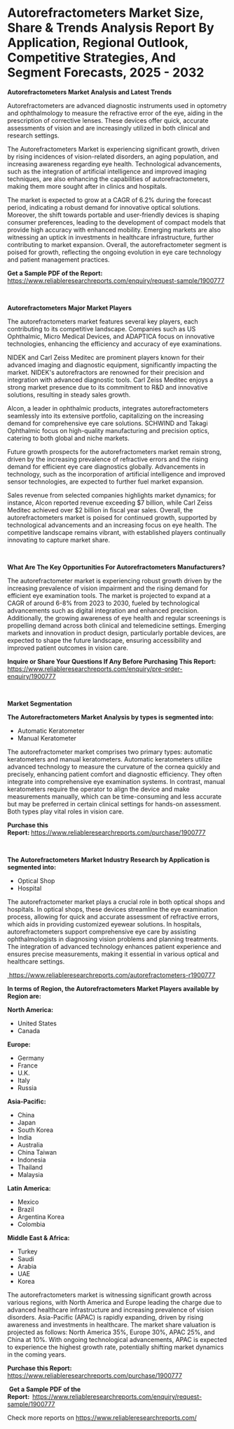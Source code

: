 <p><h1>Autorefractometers Market Size, Share & Trends Analysis Report By Application, Regional Outlook, Competitive Strategies, And Segment Forecasts, 2025 - 2032</h1></p><p><strong>Autorefractometers Market Analysis and Latest Trends</strong></p>
<p><p>Autorefractometers are advanced diagnostic instruments used in optometry and ophthalmology to measure the refractive error of the eye, aiding in the prescription of corrective lenses. These devices offer quick, accurate assessments of vision and are increasingly utilized in both clinical and research settings.</p><p>The Autorefractometers Market is experiencing significant growth, driven by rising incidences of vision-related disorders, an aging population, and increasing awareness regarding eye health. Technological advancements, such as the integration of artificial intelligence and improved imaging techniques, are also enhancing the capabilities of autorefractometers, making them more sought after in clinics and hospitals.</p><p>The market is expected to grow at a CAGR of 6.2% during the forecast period, indicating a robust demand for innovative optical solutions. Moreover, the shift towards portable and user-friendly devices is shaping consumer preferences, leading to the development of compact models that provide high accuracy with enhanced mobility. Emerging markets are also witnessing an uptick in investments in healthcare infrastructure, further contributing to market expansion. Overall, the autorefractometer segment is poised for growth, reflecting the ongoing evolution in eye care technology and patient management practices.</p></p>
<p><strong>Get a Sample PDF of the Report:&nbsp;</strong> <a href="https://www.reliableresearchreports.com/enquiry/request-sample/1900777?utm_campaign=2665&utm_medium=2&utm_source=Github&utm_content=ia&utm_term=04032025&utm_id=autorefractometers">https://www.reliableresearchreports.com/enquiry/request-sample/1900777</a></p>
<p>&nbsp;</p>
<p><strong>Autorefractometers Major Market Players</strong></p>
<p><p>The autorefractometers market features several key players, each contributing to its competitive landscape. Companies such as US Ophthalmic, Micro Medical Devices, and ADAPTICA focus on innovative technologies, enhancing the efficiency and accuracy of eye examinations. </p><p>NIDEK and Carl Zeiss Meditec are prominent players known for their advanced imaging and diagnostic equipment, significantly impacting the market. NIDEK's autorefractors are renowned for their precision and integration with advanced diagnostic tools. Carl Zeiss Meditec enjoys a strong market presence due to its commitment to R&D and innovative solutions, resulting in steady sales growth.</p><p>Alcon, a leader in ophthalmic products, integrates autorefractometers seamlessly into its extensive portfolio, capitalizing on the increasing demand for comprehensive eye care solutions. SCHWIND and Takagi Ophthalmic focus on high-quality manufacturing and precision optics, catering to both global and niche markets.</p><p>Future growth prospects for the autorefractometers market remain strong, driven by the increasing prevalence of refractive errors and the rising demand for efficient eye care diagnostics globally. Advancements in technology, such as the incorporation of artificial intelligence and improved sensor technologies, are expected to further fuel market expansion.</p><p>Sales revenue from selected companies highlights market dynamics; for instance, Alcon reported revenue exceeding $7 billion, while Carl Zeiss Meditec achieved over $2 billion in fiscal year sales. Overall, the autorefractometers market is poised for continued growth, supported by technological advancements and an increasing focus on eye health. The competitive landscape remains vibrant, with established players continually innovating to capture market share.</p></p>
<p>&nbsp;</p>
<p><strong>What Are The Key Opportunities For Autorefractometers Manufacturers?</strong></p>
<p><p>The autorefractometer market is experiencing robust growth driven by the increasing prevalence of vision impairment and the rising demand for efficient eye examination tools. The market is projected to expand at a CAGR of around 6-8% from 2023 to 2030, fueled by technological advancements such as digital integration and enhanced precision. Additionally, the growing awareness of eye health and regular screenings is propelling demand across both clinical and telemedicine settings. Emerging markets and innovation in product design, particularly portable devices, are expected to shape the future landscape, ensuring accessibility and improved patient outcomes in vision care.</p></p>
<p><strong>Inquire or Share Your Questions If Any Before Purchasing This Report:</strong> <a href="https://www.reliableresearchreports.com/enquiry/pre-order-enquiry/1900777?utm_campaign=2665&utm_medium=2&utm_source=Github&utm_content=ia&utm_term=04032025&utm_id=autorefractometers">https://www.reliableresearchreports.com/enquiry/pre-order-enquiry/1900777</a></p>
<p>&nbsp;</p>
<p><strong>Market Segmentation</strong></p>
<p><strong>The Autorefractometers Market Analysis by types is segmented into:</strong></p>
<p><ul><li>Automatic Keratometer</li><li>Manual Keratometer</li></ul></p>
<p><p>The autorefractometer market comprises two primary types: automatic keratometers and manual keratometers. Automatic keratometers utilize advanced technology to measure the curvature of the cornea quickly and precisely, enhancing patient comfort and diagnostic efficiency. They often integrate into comprehensive eye examination systems. In contrast, manual keratometers require the operator to align the device and make measurements manually, which can be time-consuming and less accurate but may be preferred in certain clinical settings for hands-on assessment. Both types play vital roles in vision care.</p></p>
<p><strong>Purchase this Report:&nbsp;</strong><a href="https://www.reliableresearchreports.com/purchase/1900777?utm_campaign=2665&utm_medium=2&utm_source=Github&utm_content=ia&utm_term=04032025&utm_id=autorefractometers">https://www.reliableresearchreports.com/purchase/1900777</a></p>
<p>&nbsp;</p>
<p><strong>The Autorefractometers Market Industry Research by Application is segmented into:</strong></p>
<p><ul><li>Optical Shop</li><li>Hospital</li></ul></p>
<p><p>The autorefractometer market plays a crucial role in both optical shops and hospitals. In optical shops, these devices streamline the eye examination process, allowing for quick and accurate assessment of refractive errors, which aids in providing customized eyewear solutions. In hospitals, autorefractometers support comprehensive eye care by assisting ophthalmologists in diagnosing vision problems and planning treatments. The integration of advanced technology enhances patient experience and ensures precise measurements, making it essential in various optical and healthcare settings.</p></p>
<p><a href="https://www.reliableresearchreports.com/autorefractometers-r1900777?utm_campaign=2665&utm_medium=2&utm_source=Github&utm_content=ia&utm_term=04032025&utm_id=autorefractometers">&nbsp;https://www.reliableresearchreports.com/autorefractometers-r1900777</a></p>
<p><strong>In terms of Region, the Autorefractometers Market Players available by Region are:</strong></p>
<p>
    <p> <strong> North America: </strong>
        <ul>
            <li>United States</li>
            <li>Canada</li>
        </ul>
        </p> 
    <p> <strong> Europe: </strong>
        <ul>
            <li>Germany</li>
            <li>France</li>
            <li>U.K.</li>
            <li>Italy</li>
            <li>Russia</li>
        </ul>
        </p> 
    <p> <strong> Asia-Pacific: </strong>
        <ul>
            <li>China</li>
            <li>Japan</li>
            <li>South Korea</li>
            <li>India</li>
            <li>Australia</li>
            <li>China Taiwan</li>
            <li>Indonesia</li>
            <li>Thailand</li>
            <li>Malaysia</li>
        </ul>
        </p> 
    <p> <strong> Latin America: </strong>
        <ul>
            <li>Mexico</li>
            <li>Brazil</li>
            <li>Argentina Korea</li>
            <li>Colombia</li>
        </ul>
        </p> 
    <p> <strong> Middle East & Africa: </strong>
        <ul>
            <li>Turkey</li>
            <li>Saudi</li>
            <li>Arabia</li>
            <li>UAE</li>
            <li>Korea</li>
        </ul>
    </p>
    </p>
<p><p>The autorefractometers market is witnessing significant growth across various regions, with North America and Europe leading the charge due to advanced healthcare infrastructure and increasing prevalence of vision disorders. Asia-Pacific (APAC) is rapidly expanding, driven by rising awareness and investments in healthcare. The market share valuation is projected as follows: North America 35%, Europe 30%, APAC 25%, and China at 10%. With ongoing technological advancements, APAC is expected to experience the highest growth rate, potentially shifting market dynamics in the coming years.</p></p>
<p><strong>Purchase this Report: </strong><a href="https://www.reliableresearchreports.com/purchase/1900777?utm_campaign=2665&utm_medium=2&utm_source=Github&utm_content=ia&utm_term=04032025&utm_id=autorefractometers">https://www.reliableresearchreports.com/purchase/1900777</a></p>
<p>&nbsp;<strong>Get a Sample PDF of the Report:&nbsp;&nbsp;</strong><a href="https://www.reliableresearchreports.com/enquiry/request-sample/1900777?utm_campaign=2665&utm_medium=2&utm_source=Github&utm_content=ia&utm_term=04032025&utm_id=autorefractometers">https://www.reliableresearchreports.com/enquiry/request-sample/1900777</a></p>
<p><strong></strong></p>
<p>Check more reports on <a href="https://www.reliableresearchreports.com/?utm_campaign=2665&utm_medium=2&utm_source=Github&utm_content=ia&utm_term=04032025&utm_id=autorefractometers">https://www.reliableresearchreports.com/</a></p>